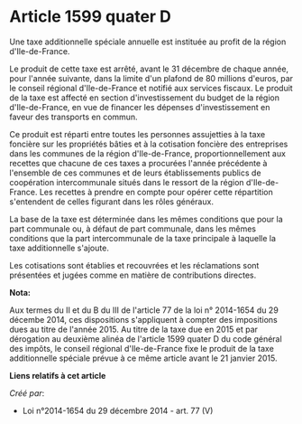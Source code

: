 # Article 1599 quater D

Une taxe additionnelle spéciale annuelle est instituée au profit de la région d'Ile-de-France. 

Le produit de cette taxe est arrêté, avant le 31 décembre de chaque année, pour l'année suivante, dans la limite d'un plafond
de 80 millions d'euros, par le conseil régional d'Ile-de-France et notifié aux services fiscaux. Le produit de la taxe est
affecté en section d'investissement du budget de la région d'Ile-de-France, en vue de financer les dépenses d'investissement
en faveur des transports en commun. 

Ce produit est réparti entre toutes les personnes assujetties à la taxe foncière sur les propriétés bâties et à la cotisation
foncière des entreprises dans les communes de la région d'Ile-de-France, proportionnellement aux recettes que chacune de ces
taxes a procurées l'année précédente à l'ensemble de ces communes et de leurs établissements publics de coopération
intercommunale situés dans le ressort de la région d'Ile-de-France. Les recettes à prendre en compte pour opérer cette
répartition s'entendent de celles figurant dans les rôles généraux. 

La base de la taxe est déterminée dans les mêmes conditions que pour la part communale ou, à défaut de part communale, dans
les mêmes conditions que la part intercommunale de la taxe principale à laquelle la taxe additionnelle s'ajoute. 

Les cotisations sont établies et recouvrées et les réclamations sont présentées et jugées comme en matière de contributions
directes.

**Nota:**

Aux termes du II et du B du III de l'article 77 de la loi n° 2014-1654 du 29 décembe 2014, ces dispositions s'appliquent à
compter des impositions dues au titre de l'année 2015. Au titre de la taxe due en 2015 et par dérogation au deuxième alinéa
de l'article 1599 quater D du code général des impôts, le conseil régional d'Ile-de-France fixe le produit de la taxe
additionnelle spéciale prévue à ce même article avant le 21 janvier 2015.

**Liens relatifs à cet article**

_Créé par_:

  - Loi n°2014-1654 du 29 décembre 2014 - art. 77 (V)
